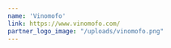 ```yaml
---
name: 'Vinomofo'
link: https://www.vinomofo.com/
partner_logo_image: "/uploads/vinomofo.png"
---
```

